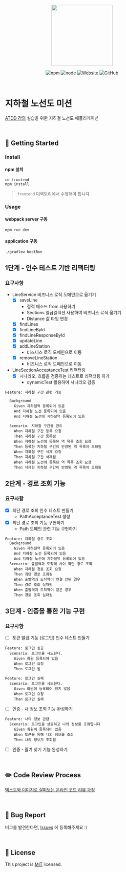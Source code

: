 <p align="center">
    <img width="200px;" src="https://raw.githubusercontent.com/woowacourse/atdd-subway-admin-frontend/master/images/main_logo.png"/>
</p>
<p align="center">
  <img alt="npm" src="https://img.shields.io/badge/npm-6.14.15-blue">
  <img alt="node" src="https://img.shields.io/badge/node-14.18.2-blue">
  <a href="https://edu.nextstep.camp/c/R89PYi5H" alt="nextstep atdd">
    <img alt="Website" src="https://img.shields.io/website?url=https%3A%2F%2Fedu.nextstep.camp%2Fc%2FR89PYi5H">
  </a>
  <img alt="GitHub" src="https://img.shields.io/github/license/next-step/atdd-subway-admin">
</p>

<br>

# 지하철 노선도 미션
[ATDD 강의](https://edu.nextstep.camp/c/R89PYi5H) 실습을 위한 지하철 노선도 애플리케이션

<br>

## 🚀 Getting Started

### Install
#### npm 설치
```
cd frontend
npm install
```
> `frontend` 디렉토리에서 수행해야 합니다.

### Usage
#### webpack server 구동
```
npm run dev
```
#### application 구동
```
./gradlew bootRun
```

## 1단계 - 인수 테스트 기반 리팩터링

### 요구사항

- LineService 비즈니스 로직 도메인으로 옮기기
  - [X] saveLine
    - 정적 메소드 from 사용하기
    - Sections 일급컬렉션 사용하여 비즈니스 로직 옮기기
    - Distance 값 타입 변경
  - [X] findLines
  - [X] findLineById
  - [X] findLineResponseById
  - [X] updateLine
  - [X] addLineStation
    - 비즈니스 로직 도메인으로 이동
  - [X] removeLineStation
    - 비즈니스 로직 도메인으로 이동

- LineSectionAcceptanceTest 리팩터링
  - [X] 시나리오, 흐름을 검증하는 테스트로 리팩터링 하기
    - dynamicTest 활용하여 시나리오 검증

```
Feature: 지하철 구간 관련 기능

  Background 
    Given 지하철역 등록되어 있음
    And 지하철 노선 등록되어 있음
    And 지하철 노선에 지하철역 등록되어 있음

  Scenario: 지하철 구간을 관리
    When 지하철 구간 등록 요청
    Then 지하철 구간 등록됨
    When 지하철 노선에 등록된 역 목록 조회 요청
    Then 등록한 지하철 구간이 반영된 역 목록이 조회됨
    When 지하철 구간 삭제 요청
    Then 지하철 구간 삭제됨
    When 지하철 노선에 등록된 역 목록 조회 요청
    Then 삭제한 지하철 구간이 반영된 역 목록이 조회됨
```

## 2단계 - 경로 조회 기능

### 요구사항

- [X] 최단 경로 조회 인수 테스트 만들기
  - PathAcceptanceTest 생성
- [X] 최단 경로 조회 기능 구현하기
  - Path 도메인 관련 기능 구현하기

```
Feature: 지하철 경로 조회
  Background
    Given 지하철역 등록되어 있음
    And 지하철 노선 등록되어 있음
    And 지하철 노선에 지하철역 등록되어 있음
  Scenario: 출발역과 도착역 사이 최단 경로 조회
    When 지하철 경로 조회 요청
    Then 최단 경로 조회됨
    When 출발역과 도착역이 연결 안된 경우
    Then 경로 조회 실패됨
    When 출발역과 도착역이 같은 경우
    Then 경로 조회 실패됨
```

## 3단계 - 인증을 통한 기능 구현

### 요구사항

- [ ] 토큰 발급 기능 (로그인) 인수 테스트 만들기

```
Feature: 로그인 성공
  Scenario: 로그인을 시도한다.
    Given 회원 등록되어 있음
    When 로그인 요청
    Then 로그인 됨
    
Feature: 로그인 실패
  Scenario: 로그인을 시도한다.
    Given 회원이 등록되어 있지 않음
    When 로그인 요청
    Then 로그인 실패
```

- [ ] 인증 - 내 정보 조회 기능 완성하기

```
Feature: 나의 정보 관련
  Scenario: 로그인을 성공하고 나의 정보를 조회합니다
    Given 회원이 등록되어 있음
    When 토큰을 통해 나의 정보를 조회
    Then 나의 정보가 조회됨
```

- [ ] 인증 - 즐겨 찾기 기능 완성하기


<br>

## ✏️ Code Review Process
[텍스트와 이미지로 살펴보는 온라인 코드 리뷰 과정](https://github.com/next-step/nextstep-docs/tree/master/codereview)

<br>

## 🐞 Bug Report

버그를 발견한다면, [Issues](https://github.com/next-step/atdd-subway-service/issues) 에 등록해주세요 :)

<br>

## 📝 License

This project is [MIT](https://github.com/next-step/atdd-subway-service/blob/master/LICENSE.md) licensed.
